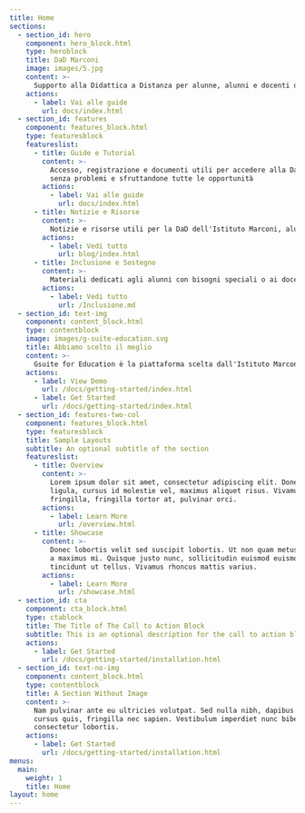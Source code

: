 ```yaml
---
title: Home
sections:
  - section_id: hero
    component: hero_block.html
    type: heroblock
    title: DaD Marconi
    image: images/5.jpg
    content: >-
      Supporto alla Didattica a Distanza per alunne, alunni e docenti dell'Istituto Marconi Campiglia Marittima
    actions:
      - label: Vai alle guide
        url: docs/index.html
  - section_id: features
    component: features_block.html
    type: featuresblock
    featureslist:
      - title: Guide e Tutorial
        content: >-
          Accesso, registrazione e documenti utili per accedere alla DaD
          senza problemi e sfruttandone tutte le opportunità
        actions:
          - label: Vai alle guide
            url: docs/index.html
      - title: Notizie e Risorse
        content: >-
          Notizie e risorse utili per la DaD dell'Istituto Marconi, alunni e docenti qui troveranno spunti e strumenti utili ad una didattica migliore e più semplice
        actions:
          - label: Vedi tutto
            url: blog/index.html
      - title: Inclusione e Sostegno
        content: >-
          Materiali dedicati agli alunni con bisogni speciali o ai docenti di sostegno per la preparazione e la partecipazione alla didattica a distanza
        actions:
          - label: Vedi tutto
            url: /Inclusione.md
  - section_id: text-img
    component: content_block.html
    type: contentblock
    image: images/g-suite-education.svg
    title: Abbiamo scelto il meglio
    content: >-
      Gsuite for Education è la piattaforma scelta dall'Istituto Marconi per implementare la didattica a distanza durante e dopo l'emergenza del Covid-19, questo sito guida docenti, studenti e genitori nella corretta implementazione e fruizione della piattaforma
    actions:
      - label: View Demo
        url: /docs/getting-started/index.html
      - label: Get Started
        url: /docs/getting-started/index.html
  - section_id: features-two-col
    component: features_block.html
    type: featuresblock
    title: Sample Layouts
    subtitle: An optional subtitle of the section
    featureslist:
      - title: Overview
        content: >-
          Lorem ipsum dolor sit amet, consectetur adipiscing elit. Donec nisl
          ligula, cursus id molestie vel, maximus aliquet risus. Vivamus in nibh
          fringilla, fringilla tortor at, pulvinar orci.
        actions:
          - label: Learn More
            url: /overview.html
      - title: Showcase
        content: >-
          Donec lobortis velit sed suscipit lobortis. Ut non quam metus. Nullam
          a maximus mi. Quisque justo nunc, sollicitudin euismod euismod at,
          tincidunt ut tellus. Vivamus rhoncus mattis varius.
        actions:
          - label: Learn More
            url: /showcase.html
  - section_id: cta
    component: cta_block.html
    type: ctablock
    title: The Title of The Call to Action Block
    subtitle: This is an optional description for the call to action block.
    actions:
      - label: Get Started
        url: /docs/getting-started/installation.html
  - section_id: text-no-img
    component: content_block.html
    type: contentblock
    title: A Section Without Image
    content: >-
      Nam pulvinar ante eu ultricies volutpat. Sed nulla nibh, dapibus sit amet
      cursus quis, fringilla nec sapien. Vestibulum imperdiet nunc bibendum
      consectetur lobortis.
    actions:
      - label: Get Started
        url: /docs/getting-started/installation.html
menus:
  main:
    weight: 1
    title: Home
layout: home
---
```


